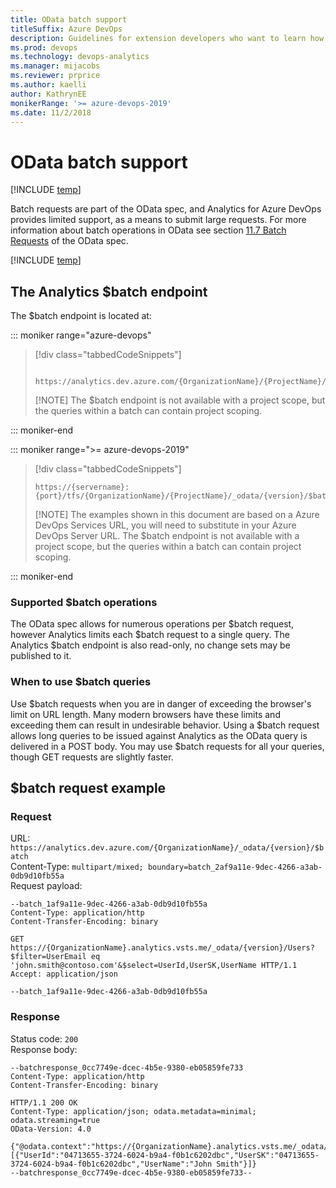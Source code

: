 ```yaml
---
title: OData batch support 
titleSuffix: Azure DevOps 
description: Guidelines for extension developers who want to learn how to write good OData queries 
ms.prod: devops
ms.technology: devops-analytics
ms.manager: mijacobs
ms.reviewer: prprice
ms.author: kaelli
author: KathrynEE
monikerRange: '>= azure-devops-2019'
ms.date: 11/2/2018
---
```


# OData batch support


[!INCLUDE [temp](../_shared/version-azure-devops.md)]

Batch requests are part of the OData spec, and Analytics for Azure DevOps provides limited support, as a means to submit large requests. For more information about batch operations in OData see section [11.7 Batch Requests](http://docs.oasis-open.org/odata/odata/v4.0/errata03/os/complete/part1-protocol/odata-v4.0-errata03-os-part1-protocol-complete.html#_Toc453752313) of the OData spec.

[!INCLUDE [temp](../_shared/analytics-preview.md)]

## The Analytics $batch endpoint

The $batch endpoint is located at:

::: moniker range="azure-devops"

> [!div class="tabbedCodeSnippets"]
> ```OData
>  https://analytics.dev.azure.com/{OrganizationName}/{ProjectName}/_odata/{version}/$batch
> ``` 
> 
> 
> [!NOTE]
> The $batch endpoint is not available with a project scope, but the queries within a batch can contain project scoping.

::: moniker-end

::: moniker range=">= azure-devops-2019"

> [!div class="tabbedCodeSnippets"]
> ```OData
> https://{servername}:{port}/tfs/{OrganizationName}/{ProjectName}/_odata/{version}/$batch
> ```
> 
> [!NOTE]
> The examples shown in this document are based on a Azure DevOps Services URL, you will need to substitute in your Azure DevOps Server URL.
> The $batch endpoint is not available with a project scope, but the queries within a batch can contain project scoping.

::: moniker-end

### Supported $batch operations

The OData spec allows for numerous operations per $batch request, however Analytics limits each $batch request to a single query. The Analytics $batch endpoint is also read-only, no change sets may be published to it.

### When to use $batch queries

Use $batch requests when you are in danger of exceeding the browser's limit on URL length. Many modern browsers have these limits and exceeding them can result in undesirable behavior. Using a $batch request allows long queries to be issued against Analytics as the OData query is delivered in a POST body. You may use $batch requests for all your queries, though GET requests are slightly faster.

## $batch request example

### Request

URL: ```https://analytics.dev.azure.com/{OrganizationName}/_odata/{version}/$batch```  
Content-Type: ```multipart/mixed; boundary=batch_2af9a11e-9dec-4266-a3ab-0db9d10fb55a```  
Request payload:
```
--batch_1af9a11e-9dec-4266-a3ab-0db9d10fb55a
Content-Type: application/http
Content-Transfer-Encoding: binary

GET https://{OrganizationName}.analytics.vsts.me/_odata/{version}/Users?$filter=UserEmail eq 'john.smith@contoso.com'&$select=UserId,UserSK,UserName HTTP/1.1
Accept: application/json

--batch_1af9a11e-9dec-4266-a3ab-0db9d10fb55a
```

### Response

Status code: ```200```  
Response body:  
```
--batchresponse_0cc7749e-dcec-4b5e-9380-eb05859fe733
Content-Type: application/http
Content-Transfer-Encoding: binary

HTTP/1.1 200 OK
Content-Type: application/json; odata.metadata=minimal; odata.streaming=true
OData-Version: 4.0

{"@odata.context":"https://{OrganizationName}.analytics.vsts.me/_odata/{version}/$metadata#Users(UserId,UserSK,UserName)","value":[{"UserId":"04713655-3724-6024-b9a4-f0b1c6202dbc","UserSK":"04713655-3724-6024-b9a4-f0b1c6202dbc","UserName":"John Smith"}]}
--batchresponse_0cc7749e-dcec-4b5e-9380-eb05859fe733--
```
